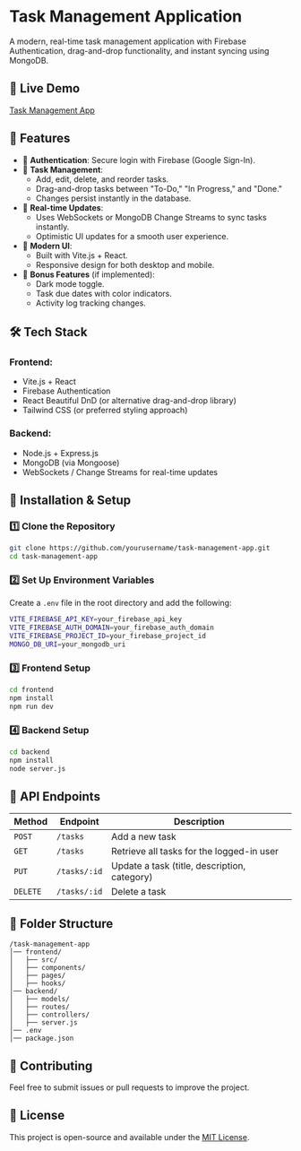 # Task Management Application

A modern, real-time task management application with Firebase Authentication, drag-and-drop functionality, and instant syncing using MongoDB.

## 🚀 Live Demo
[Task Management App](https://task-d9207.web.app/)

## 📌 Features
- 🔐 **Authentication**: Secure login with Firebase (Google Sign-In).
- 📝 **Task Management**:
  - Add, edit, delete, and reorder tasks.
  - Drag-and-drop tasks between "To-Do," "In Progress," and "Done."
  - Changes persist instantly in the database.
- 🔄 **Real-time Updates**:
  - Uses WebSockets or MongoDB Change Streams to sync tasks instantly.
  - Optimistic UI updates for a smooth user experience.
- 🎨 **Modern UI**:
  - Built with Vite.js + React.
  - Responsive design for both desktop and mobile.
- 🌙 **Bonus Features** (if implemented):
  - Dark mode toggle.
  - Task due dates with color indicators.
  - Activity log tracking changes.

## 🛠 Tech Stack
### Frontend:
- Vite.js + React
- Firebase Authentication
- React Beautiful DnD (or alternative drag-and-drop library)
- Tailwind CSS (or preferred styling approach)

### Backend:
- Node.js + Express.js
- MongoDB (via Mongoose)
- WebSockets / Change Streams for real-time updates

## 🔧 Installation & Setup

### 1️⃣ Clone the Repository
```sh
git clone https://github.com/yourusername/task-management-app.git
cd task-management-app
```

### 2️⃣ Set Up Environment Variables
Create a `.env` file in the root directory and add the following:
```sh
VITE_FIREBASE_API_KEY=your_firebase_api_key
VITE_FIREBASE_AUTH_DOMAIN=your_firebase_auth_domain
VITE_FIREBASE_PROJECT_ID=your_firebase_project_id
MONGO_DB_URI=your_mongodb_uri

```

### 3️⃣ Frontend Setup
```sh
cd frontend
npm install
npm run dev
```

### 4️⃣ Backend Setup
```sh
cd backend
npm install
node server.js
```

## 📡 API Endpoints
| Method | Endpoint | Description |
|--------|---------|-------------|
| `POST` | `/tasks` | Add a new task |
| `GET` | `/tasks` | Retrieve all tasks for the logged-in user |
| `PUT` | `/tasks/:id` | Update a task (title, description, category) |
| `DELETE` | `/tasks/:id` | Delete a task |

## 📜 Folder Structure
```
/task-management-app
│── frontend/
│   ├── src/
│   ├── components/
│   ├── pages/
│   ├── hooks/
│── backend/
│   ├── models/
│   ├── routes/
│   ├── controllers/
│   ├── server.js
│── .env
│── package.json
```

## 🤝 Contributing
Feel free to submit issues or pull requests to improve the project.

## 📜 License
This project is open-source and available under the [MIT License](LICENSE).
